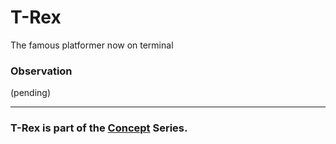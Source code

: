 # T-Rex 
The famous platformer now on terminal

### Observation
(pending)

---
### T-Rex is part of the [Concept](https://github.com/azimex/Concept) Series.
